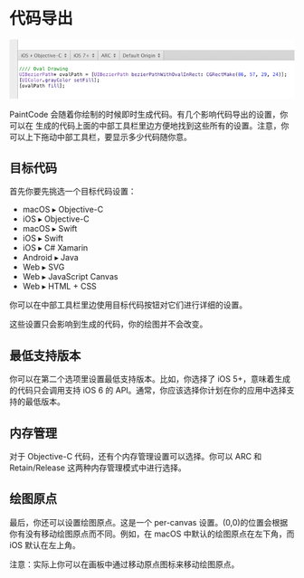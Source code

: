 # 代码导出

![](images/codegen.png)

PaintCode 会随着你绘制的时候即时生成代码。有几个影响代码导出的设置，你可以在 生成的代码上面的中部工具栏里边方便地找到这些所有的设置。注意，你可以上下拖动中部工具栏，要显示多少代码随你意。

## 目标代码

首先你要先挑选一个目标代码设置：

- macOS ▸ Objective-C
- iOS ▸ Objective-C
- macOS ▸ Swift
- iOS ▸ Swift
- iOS ▸ C# Xamarin
- Android ▸ Java
- Web ▸ SVG
- Web ▸ JavaScript Canvas
- Web ▸ HTML + CSS

你可以在中部工具栏里边使用目标代码按钮对它们进行详细的设置。

这些设置只会影响到生成的代码，你的绘图并不会改变。

## 最低支持版本

你可以在第二个选项里设置最低支持版本。比如，你选择了 iOS 5+，意味着生成的代码只会调用支持 iOS 6 的 API。通常，你应该选择你计划在你的应用中选择支持的最低版本。

## 内存管理

对于 Objective-C 代码，还有个内存管理设置可以选择。你可以 ARC 和 Retain/Release 这两种内存管理模式中进行选择。

## 绘图原点

最后，你还可以设置绘图原点。这是一个 per-canvas 设置。(0,0)的位置会根据你有没有移动绘图原点而不同。例如，在 macOS 中默认的绘图原点在左下角，而 iOS 默认在左上角。

注意：实际上你可以在画板中通过移动原点图标来移动绘图原点。
